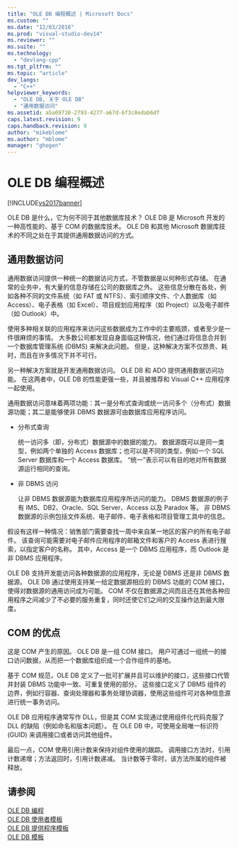 ```yaml
---
title: "OLE DB 编程概述 | Microsoft Docs"
ms.custom: ""
ms.date: "12/03/2016"
ms.prod: "visual-studio-dev14"
ms.reviewer: ""
ms.suite: ""
ms.technology: 
  - "devlang-cpp"
ms.tgt_pltfrm: ""
ms.topic: "article"
dev_langs: 
  - "C++"
helpviewer_keywords: 
  - "OLE DB, 关于 OLE DB"
  - "通用数据访问"
ms.assetid: a5a69730-2793-4277-a67d-6f3c8edab6df
caps.latest.revision: 9
caps.handback.revision: 9
author: "mikeblome"
ms.author: "mblome"
manager: "ghogen"
---
```

# OLE DB 编程概述
[!INCLUDE[vs2017banner](../../assembler/inline/includes/vs2017banner.md)]

OLE DB 是什么，它为何不同于其他数据库技术？  OLE DB 是 Microsoft 开发的一种高性能的、基于 COM 的数据库技术。  OLE DB 和其他 Microsoft 数据库技术的不同之处在于其提供通用数据访问的方式。  
  
## 通用数据访问  
 通用数据访问提供一种统一的数据访问方式，不管数据是以何种形式存储。  在通常的业务中，有大量的信息存储在公司的数据库之外。  这些信息分散在各处，例如各种不同的文件系统（如 FAT 或 NTFS）、索引顺序文件、个人数据库（如 Access）、电子表格（如 Excel）、项目规划应用程序（如 Project）以及电子邮件（如 Outlook）中。  
  
 使用多种相关联的应用程序来访问这些数据成为工作中的主要瓶颈，或者至少是一件很麻烦的事情。  大多数公司都发现自身面临这种情况，他们通过将信息合并到一个数据库管理系统 \(DBMS\) 来解决此问题。  但是，这种解决方案不仅昂贵、耗时，而且在许多情况下并不可行。  
  
 另一种解决方案就是开发通用数据访问。  OLE DB 和 ADO 提供通用数据访问功能。  在这两者中，OLE DB 的性能更强一些，并且被推荐和 Visual C\+\+ 应用程序一起使用。  
  
 通用数据访问意味着两项功能：其一是分布式查询或统一访问多个（分布式）数据源功能；其二是能够使非 DBMS 数据源可由数据库应用程序访问。  
  
-   分布式查询  
  
     统一访问多（即，分布式）数据源中的数据的能力。  数据源既可以是同一类型，例如两个单独的 Access 数据库；也可以是不同的类型，例如一个 SQL Server 数据库和一个 Access 数据库。  “统一”表示可以有目的地对所有数据源运行相同的查询。  
  
-   非 DBMS 访问  
  
     让非 DBMS 数据源能为数据库应用程序所访问的能力。  DBMS 数据源的例子有 IMS、DB2、Oracle、SQL Server、Access 以及 Paradox 等。  非 DBMS 数据源的示例包括文件系统、电子邮件、电子表格和项目管理工具中的信息。  
  
 假设有这样一种情况：销售部门需要查找一周中来自某一地区的客户的所有电子邮件。  该查询可能需要对电子邮件应用程序的邮箱文件和客户的 Access 表进行搜索，以指定客户的名称。  其中，Access 是一个 DBMS 应用程序，而 Outlook 是非 DBMS 应用程序。  
  
 OLE DB 支持开发能访问各种数据源的应用程序，无论是 DBMS 还是非 DBMS 数据源。  OLE DB 通过使用支持某一给定数据源相应的 DBMS 功能的 COM 接口，使得对数据源的通用访问成为可能。  COM 不仅在数据源之间而且还在其他各种应用程序之间减少了不必要的服务重复，同时还使它们之间的交互操作达到最大限度。  
  
## COM 的优点  
 这是 COM 产生的原因。  OLE DB 是一组 COM 接口。  用户可通过一组统一的接口访问数据，从而把一个数据库组织成一个合作组件的基地。  
  
 基于 COM 规范，OLE DB 定义了一批可扩展并且可以维护的接口，这些接口代管并封装 DBMS 功能中一致、可重复使用的部分。  这些接口定义了 DBMS 组件的边界，例如行容器、查询处理器和事务处理协调器，使用这些组件可对各种信息源进行统一事务访问。  
  
 OLE DB 应用程序通常写作 DLL，但是其 COM 实现通过使用组件化代码克服了 DLL 的缺陷（例如命名和版本问题）。  在 OLE DB 中，可使用全局唯一标识符 \(GUID\) 来调用接口或者访问其他组件。  
  
 最后一点，COM 使用引用计数来保持对组件使用的跟踪。  调用接口方法时，引用计数递增；方法返回时，引用计数递减。  当计数等于零时，该方法所属的组件被释放。  
  
## 请参阅  
 [OLE DB 编程](../../data/oledb/ole-db-programming.md)   
 [OLE DB 使用者模板](../../data/oledb/ole-db-consumer-templates-cpp.md)   
 [OLE DB 提供程序模板](../../data/oledb/ole-db-provider-templates-cpp.md)   
 [OLE DB 模板](../../data/oledb/ole-db-templates.md)
